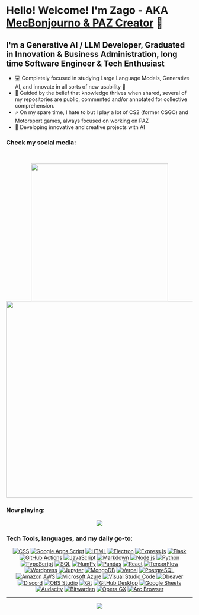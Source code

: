 # Hello! Welcome! I'm Zago - AKA [MecBonjourno & PAZ Creator][website] 👋
## I'm a Generative AI / LLM Developer, Graduated in Innovation & Business Administration, long time Software Engineer & Tech Enthusiast

- 💻 Completely focused in studying Large Language Models, Generative AI, and innovate in all sorts of new usability 👀
- 🧠 Guided by the belief that knowledge thrives when shared, several of my repositories are public, commented and/or annotated for collective comprehension. 
- ⚡ On my spare time, I hate to but I play a lot of CS2 (former CSGO) and Motorsport games, always focused on working on PAZ
- 🚧 Developing innovative and creative projects with AI

### Check my social media:
<br />

<p align="center">
  <a href="https://www.instagram.com/zagoguic/">
    <img src="https://i.imgur.com/h3Os3Xk.png" width="370" /></a>
  <a href="https://www.linkedin.com/in/guilhermezago1/">
    <img src="https://imgur.com/QYIsOrk.png" width="530" />
  </a>
</p>


### Now playing:

<p align="center">
  <img src="https://spotify-github-profile.vercel.app/api/view?uid=12175238350&cover_image=true&theme=default&show_offline=true&background_color=121212&interchange=true&bar_color_cover=true"/>
</p>

### Tech Tools, languages, and my daily go-to:

<p align="center">
  <a href="https://github.com/search?q=user%3ADenverCoder1+language%3Acss"><img alt="CSS" src="https://img.shields.io/badge/CSS-1572B6.svg?logo=css3&logoColor=white"></a>
      <a href="https://github.com/search?q=user%3ADenverCoder1+language%3Ags"><img alt="Google Apps Script" src="https://custom-icon-badges.demolab.com/badge/Google%20Apps%20Script-02569B.svg?logo=gs&logoColor=white"></a>
      <a href="https://github.com/search?q=user%3ADenverCoder1+language%3Ahtml"><img alt="HTML" src="https://img.shields.io/badge/HTML-E34F26.svg?logo=html5&logoColor=white"></a>
      <a href="#"><img alt="Electron" src="https://img.shields.io/badge/Electron-20232e.svg?logo=electron&logoColor=white"></a>
      <a href="#"><img alt="Express.js" src="https://img.shields.io/badge/Express.js-404d59.svg?logo=express&logoColor=white"></a>
      <a href="#"><img alt="Flask" src="https://img.shields.io/badge/Flask-000000.svg?logo=flask&logoColor=white"></a>
      <a href="#"><img alt="GitHub Actions" src="https://img.shields.io/badge/GitHub%20Actions-2671E5.svg?logo=github%20actions&logoColor=white"></a>
      <a href="https://github.com/search?q=user%3ADenverCoder1+language%3Ajavascript"><img alt="JavaScript" src="https://img.shields.io/badge/JavaScript-F7DF1E.svg?logo=javascript&logoColor=black"></a>
  <a href="https://github.com/search?q=user%3ADenverCoder1+language%3Amarkdown"><img alt="Markdown" src="https://img.shields.io/badge/Markdown-000000.svg?logo=markdown&logoColor=white"></a>
  <a href="https://github.com/search?q=user%3ADenverCoder1+language%3Ajavascript"><img alt="Node.js" src="https://img.shields.io/badge/Node.js-43853D.svg?logo=node.js&logoColor=white"></a>
  <a href="https://github.com/search?q=user%3ADenverCoder1+language%3Apython"><img alt="Python" src="https://img.shields.io/badge/Python-14354C.svg?logo=python&logoColor=white"></a>
  <a href="https://github.com/search?q=user%3ADenverCoder1+language%3AtypeScript"><img alt="TypeScript" src="https://img.shields.io/badge/TypeScript-007ACC.svg?logo=typescript&logoColor=white"></a>
  <a href="https://github.com/search?q=user%3ADenverCoder1+language%3Asql"><img alt="SQL" src="https://custom-icon-badges.demolab.com/badge/SQL-025E8C.svg?logo=database&logoColor=white"></a>
  <a href="#"><img alt="NumPy" src="https://img.shields.io/badge/Numpy-013243.svg?logo=numpy&logoColor=white"></a>
    <a href="#"><img alt="Pandas" src="https://img.shields.io/badge/Pandas-150458.svg?logo=pandas&logoColor=white"></a>
  <a href="#"><img alt="React" src="https://img.shields.io/badge/React-20232a.svg?logo=react&logoColor=%2361DAFB"></a>
  <a href="#"><img alt="TensorFlow" src="https://img.shields.io/badge/TensorFlow-FF6F00.svg?logo=TensorFlow&logoColor=white"></a>
      <a href="#"><img alt="Wordpress" src="https://img.shields.io/badge/Wordpress-21759B?logo=wordpress&logoColor=white"></a>
  <a href="#"><img alt="Jupyter" src="https://img.shields.io/badge/jupyter-F37626?logo=jupyter&logoColor=white"></a>
  <a href="#"><img alt="MongoDB" src ="https://img.shields.io/badge/MongoDB-4ea94b.svg?logo=mongodb&logoColor=white"></a>
  <a href="#"><img alt="Vercel" src="https://img.shields.io/badge/Vercel-000000.svg?logo=vercel&logoColor=white"></a>
  <a href="#"><img alt="PostgreSQL" src ="https://img.shields.io/badge/PostgreSQL-316192.svg?logo=postgresql&logoColor=white"></a>
  <a href="#"><img alt="Amazon AWS" src ="https://img.shields.io/badge/Amazon%20AWS-232F3E?logo=AmazonAWS&logoColor=white"></a>
  <a href="#"><img alt="Microsoft Azure" src ="https://img.shields.io/badge/Microsoft%20Azure-0078D4?logo=microsoftazure&logoColor=white"></a>
  <a href="#"><img alt="Visual Studio Code" src="https://img.shields.io/badge/Visual%20Studio%20Code-0078d7.svg?logo=visual-studio-code&logoColor=white"></a>
  <a href="#"><img alt="Dbeaver" src="https://custom-icon-badges.demolab.com/badge/-Dbeaver-372923?logo=dbeaver-mono&logoColor=white"></a>
      <a href="#"><img alt="Discord" src="https://img.shields.io/badge/-Discord-5865F2.svg?logo=discord&logoColor=white"></a>
  <a href="#"><img alt="OBS Studio" src="https://img.shields.io/badge/-OBS-302E31?logo=obs-studio&logoColor=white"></a>
  <a href="#"><img alt="Git" src="https://img.shields.io/badge/Git-F05033.svg?logo=git&logoColor=white"></a>
      <a href="#"><img alt="GitHub Desktop" src="https://img.shields.io/badge/GitHub%20Desktop-8034A9.svg?logo=github&logoColor=white"></a>
      <a href="#"><img alt="Google Sheets" src="https://img.shields.io/badge/Sheets-34A853.svg?logo=google%20sheets&logoColor=white"></a>
       <a href="#"><img alt="Audacity" src="https://img.shields.io/badge/-Audacity-0000CC?logo=audacity&logoColor=white"></a>
      <a href="#"><img alt="Bitwarden" src="https://img.shields.io/badge/-Bitwarden-175DDC?logo=bitwarden&logoColor=white"></a>
      <a href="#"><img alt="Opera GX" src="https://img.shields.io/badge/-Opera%20GX-EE2950?logo=operagx&logoColor=white"></a>
      <a href="#"><img alt="Arc Browser" src="https://img.shields.io/badge/-Arc%20Browser-FCBFBD?logo=arc&logoColor=white"></a>
  </p>
  
</p>
 

---

<p align="center">
    <a href="https://github.com/DenverCoder1/readme-typing-svg">
      <img src="https://readme-typing-svg.demolab.com/?lines=Full-stack%20web%20and%20app%20developer;Experienced%20UI%2FUX%20Designer;10%2B%20years%20of%20coding%20experience;Always%20learning%20new%20things&font=Fira%20Code&center=true&width=440&height=45&color=f75c7e&vCenter=true&pause=1000&size=22](https://readme-typing-svg.demolab.com?font=Raleway&weight=600&size=28&pause=1000&color=2C75F7&center=true&vCenter=true&random=false&width=600&height=60&lines=Always+Keep+Coding;Improve+yourself;The+Future+Awaits;Who+are+you+to+deny+my+Greatness%3F;GREATNESS+AWAITS;Paz+Plan+is+coming.)https://readme-typing-svg.demolab.com?font=Raleway&weight=600&size=28&pause=1000&color=2C75F7&center=true&vCenter=true&random=false&width=600&height=60&lines=Always+Keep+Coding;Improve+yourself;The+Future+Awaits;Who+are+you+to+deny+my+Greatness%3F;GREATNESS+AWAITS;Paz+Plan+is+coming." />
    </a>
</p>



[website]: https://theza.co
[linkedin]: https://linkedin.com/in/guilherme-zago-740574165/
